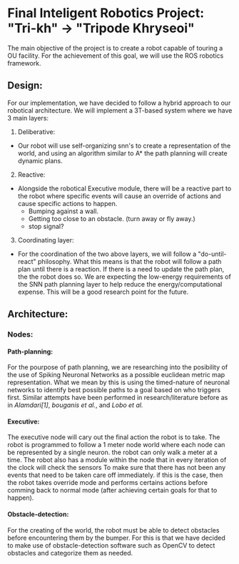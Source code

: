 Final Inteligent Robotics Project: "Tri-kh" -> "Tripode Khryseoi"
=================================================================

The main objective of the project is to create a robot capable of touring a OU facility.
For the achievement of this goal, we will use the ROS robotics framework.

Design:
-------

For our implementation, we have decided to follow a hybrid approach to our robotical architecture.
We will implement a 3T-based system where we have 3 main layers:
1. Deliberative:
 - Our robot will use self-organizing snn's to create a representation of the world, and using
   an algorithm similar to A* the path planning will create dynamic plans.
2. Reactive:
 - Alongside the robotical Executive module, there will be a reactive part to the robot where specific
   events will cause an override of actions and cause specific actions to happen.
   - Bumping against a wall.
   - Getting too close to an obstacle. (turn away or fly away.)
   - stop signal?
3. Coordinating layer:
 - For the coordination of the two above layers, we will follow a "do-until-react" philosophy.
   What this means is that the robot will follow a path plan until there is a reaction. If there
   is a need to update the path plan, the the robot does so. We are expecting the low-energy
   requirements of the SNN path planning layer to help reduce the energy/computational expense.
   This will be a good research point for the future.

Architecture:
-------------

### Nodes:

#### Path-planning:
For the pourpose of path planning, we are researching into the posibility of the use of Spiking Neuronal
Networks as a possible euclidean metric map representation. What we mean by this is using the timed-nature
of neuronal networks to identify best possible paths to a goal based on who triggers first. Similar attempts
have been performed in research/literature before as in _Alamdari[1]_, _bouganis et al._, and _Lobo et al._

#### Executive:
The executive node will cary out the final action the robot is to take. The robot is programmed to follow a 1
meter node world where each node can be represented by a single neuron. the robot can only walk a meter at a
time. The robot also has a module within the node that in every iteration of the clock will check the sensors
To make sure that there has not been any events that need to be taken care off immediately. if this is the case,
then the robot takes override mode and performs certains actions before comming back to normal mode (after 
achieving certain goals for that to happen).

#### Obstacle-detection:
For the creating of the world, the robot must be able to detect obstacles before encountering them by the bumper.
For this is that we have decided to make use of obstacle-detection software such as OpenCV to detect obstacles
and categorize them as needed.